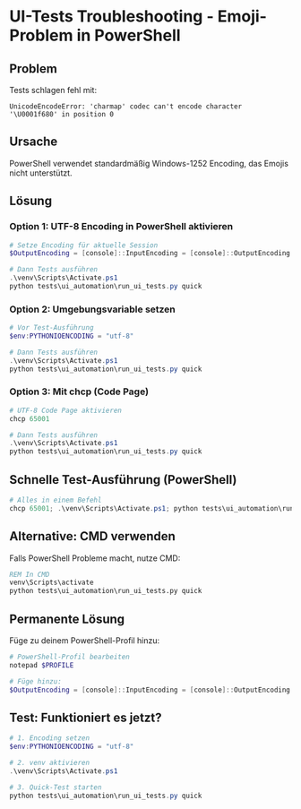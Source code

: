 # UI-Tests Troubleshooting - Emoji-Problem in PowerShell

## Problem

Tests schlagen fehl mit:
```
UnicodeEncodeError: 'charmap' codec can't encode character '\U0001f680' in position 0
```

## Ursache

PowerShell verwendet standardmäßig Windows-1252 Encoding, das Emojis nicht unterstützt.

## Lösung

### Option 1: UTF-8 Encoding in PowerShell aktivieren

```powershell
# Setze Encoding für aktuelle Session
$OutputEncoding = [console]::InputEncoding = [console]::OutputEncoding = New-Object System.Text.UTF8Encoding

# Dann Tests ausführen
.\venv\Scripts\Activate.ps1
python tests\ui_automation\run_ui_tests.py quick
```

### Option 2: Umgebungsvariable setzen

```powershell
# Vor Test-Ausführung
$env:PYTHONIOENCODING = "utf-8"

# Dann Tests ausführen
.\venv\Scripts\Activate.ps1
python tests\ui_automation\run_ui_tests.py quick
```

### Option 3: Mit chcp (Code Page)

```powershell
# UTF-8 Code Page aktivieren
chcp 65001

# Dann Tests ausführen
.\venv\Scripts\Activate.ps1
python tests\ui_automation\run_ui_tests.py quick
```

## Schnelle Test-Ausführung (PowerShell)

```powershell
# Alles in einem Befehl
chcp 65001; .\venv\Scripts\Activate.ps1; python tests\ui_automation\run_ui_tests.py quick
```

## Alternative: CMD verwenden

Falls PowerShell Probleme macht, nutze CMD:

```cmd
REM In CMD
venv\Scripts\activate
python tests\ui_automation\run_ui_tests.py quick
```

## Permanente Lösung

Füge zu deinem PowerShell-Profil hinzu:

```powershell
# PowerShell-Profil bearbeiten
notepad $PROFILE

# Füge hinzu:
$OutputEncoding = [console]::InputEncoding = [console]::OutputEncoding = New-Object System.Text.UTF8Encoding
```

## Test: Funktioniert es jetzt?

```powershell
# 1. Encoding setzen
$env:PYTHONIOENCODING = "utf-8"

# 2. venv aktivieren
.\venv\Scripts\Activate.ps1

# 3. Quick-Test starten
python tests\ui_automation\run_ui_tests.py quick
```
